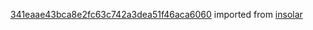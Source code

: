 [341eaae43bca8e2fc63c742a3dea51f46aca6060](https://github.com/insolar/insolar/commit/341eaae43bca8e2fc63c742a3dea51f46aca6060) imported from [insolar](https://github.com/insolar/insolar)
